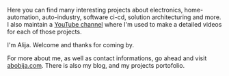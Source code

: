 Here you can find many interesting projects about electronics, home-automation, auto-industry, software ci-cd, solution architecturing and more. I also maintain a [YouTube channel](https://youtube.com/@abobija) where I'm used to make a detailed videos for each of those projects.

I'm Alija. Welcome and thanks for coming by.

For more about me, as well as contact informations, go ahead and visit [abobija.com](https://abobija.com). There is also my blog, and my projects portofolio.

<!--
---
![Alija's github stats](https://github-readme-stats.vercel.app/api/top-langs/?username=abobija&layout=compact&hide=html,css,cmake,makefile,scss,objective-c,batchfile&theme=radical&hide_border=true&border_radius=0&langs_count=10&cache_seconds=1800)
-->
